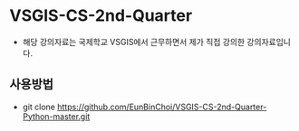 # VSGIS-CS-2nd-Quarter
- 해당 강의자료는 국제학교 VSGIS에서 근무하면서 제가 직접 강의한 강의자료입니다.

## 사용방법
- git clone https://github.com/EunBinChoi/VSGIS-CS-2nd-Quarter-Python-master.git

